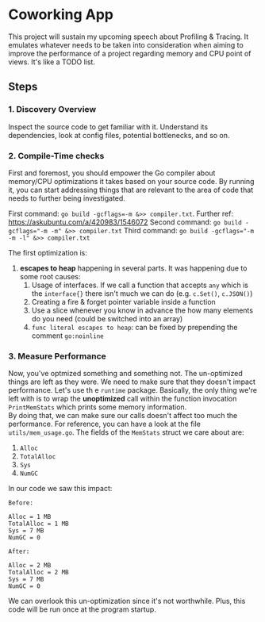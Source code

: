 # Coworking App

This project will sustain my upcoming speech about Profiling & Tracing. It emulates whatever needs to be taken into consideration when aiming to improve the performance of a project regarding memory and CPU point of views. It's like a TODO list.

## Steps

### 1. Discovery Overview

Inspect the source code to get familiar with it. Understand its dependencies, look at config files, potential bottlenecks, and so on.

### 2. Compile-Time checks

First and foremost, you should empower the Go compiler about memory/CPU optimizations it takes based on your source code. By running it, you can start addressing things that are relevant to the area of code that needs to further being investigated.

First command: `go build -gcflags=-m &>> compiler.txt`. Further ref: <https://askubuntu.com/a/420983/1546072>
Second command: `go build -gcflags="-m -m" &>> compiler.txt`
Third command: `go build -gcflags="-m -m -l" &>> compiler.txt`

The first optimization is:

1. **escapes to heap** happening in several parts. It was happening due to some root causes:
    1. Usage of interfaces. If we call a function that accepts `any` which is the `interface{}` there isn't much we can do (e.g. `c.Set()`, `c.JSON()`)
    2. Creating a fire & forget pointer variable inside a function
    3. Use a slice whenever you know in advance the how many elements do you need (could be switched into an array)
    4. `func literal escapes to heap`: can be fixed by prepending the comment `go:noinline`

### 3. Measure Performance

Now, you've optmized something and something not. The un-optimized things are left as they were. We need to make sure that they doesn't impact performance. Let's use th e `runtime` package.
Basically, the only thing we're left with is to wrap the **unoptimized** call within the function invocation `PrintMemStats` which prints some memory information.  
By doing that, we can make sure our calls doesn't affect too much the performance. For reference, you can have a look at the file `utils/mem_usage.go`. The fields of the `MemStats` struct we care about are:

1. `Alloc`
2. `TotalAlloc`
3. `Sys`
4. `NumGC`

In our code we saw this impact:

```text
Before:

Alloc = 1 MB
TotalAlloc = 1 MB
Sys = 7 MB
NumGC = 0

After:

Alloc = 2 MB
TotalAlloc = 2 MB
Sys = 7 MB
NumGC = 0
```

We can overlook this un-optimization since it's not worthwhile. Plus, this code will be run once at the program startup.
